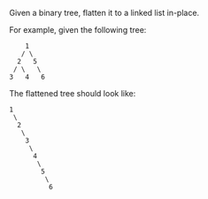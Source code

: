 Given a binary tree, flatten it to a linked list in-place.

For example, given the following tree:

~~~
    1
   / \
  2   5
 / \   \
3   4   6
~~~

The flattened tree should look like:

~~~
1
 \
  2
   \
    3
     \
      4
       \
        5
         \
          6
~~~